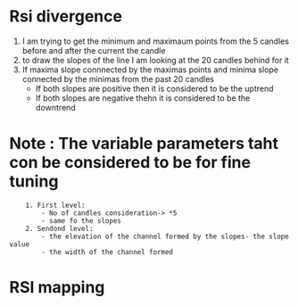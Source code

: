 # Rsi divergence 

1. I am trying to get the minimum and maximaum points from the 5 candles before and after the current the candle 
2. to draw the slopes of the line I am looking at the 20 candles behind for it 
3. If maxima slope connnected by the maximas points and minima slope connected by the minimas from the past 20 candles 
      - If both slopes are positive then it is considered to be the uptrend 
      - If both slopes are negative thehn it is considered to be the downtrend 

# Note : The variable parameters taht con be considered to be for fine tuning 
        1. First level: 
            - No of candles consideration-> *5 
            - same fo the slopes 
        2. Sendond level: 
            - the elevation of the channel formed by the slopes- the slope value 
            - the width of the channel formed 
             

# RSI mapping 
